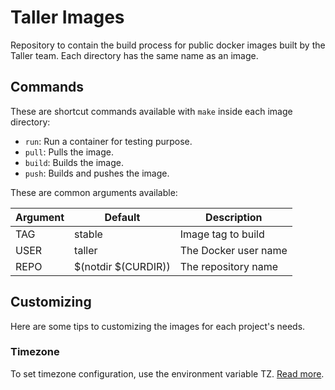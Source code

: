 # Taller Images

Repository to contain the build process for public docker images built by the Taller team. Each directory has the same name as an image.

## Commands

These are shortcut commands available with `make` inside each image directory:

- `run`: Run a container for testing purpose.
- `pull`: Pulls the image.
- `build`: Builds the image.
- `push`: Builds and pushes the image.

These are common arguments available:

Argument | Default             | Description
---------|--------------|-------------------
TAG      | stable              | Image tag to build
USER     | taller              | The Docker user name
REPO     | $(notdir $(CURDIR)) | The repository name


## Customizing

Here are some tips to customizing the images for each project's needs.

### Timezone

To set timezone configuration, use the environment variable TZ. [Read more](https://github.com/docker/docker/issues/12084#issuecomment-160177087).
